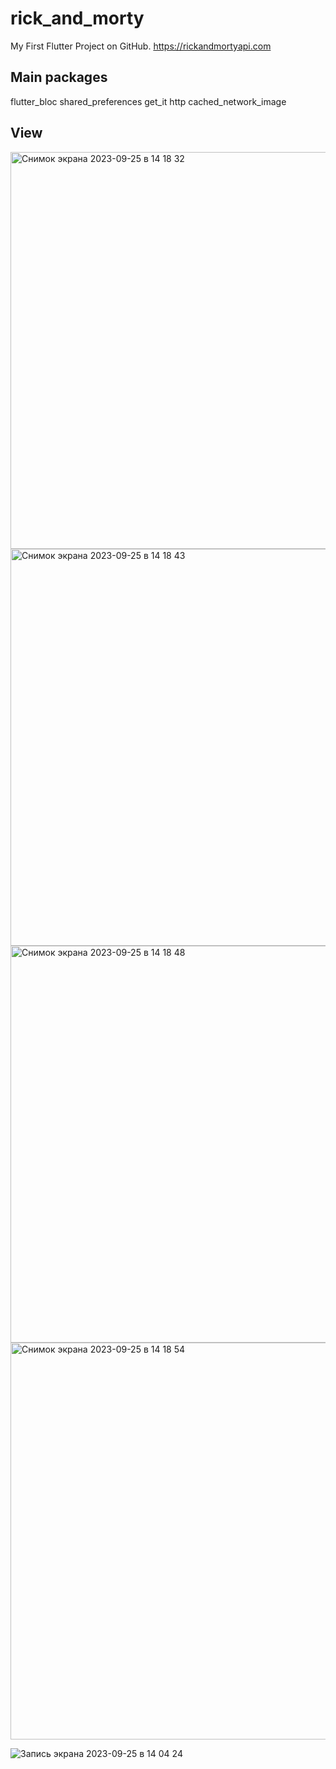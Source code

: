 # rick_and_morty

My First Flutter Project on GitHub.
https://rickandmortyapi.com

## Main packages

  flutter_bloc
  shared_preferences
  get_it
  http 
  cached_network_image

## View

<img width="635" alt="Снимок экрана 2023-09-25 в 14 18 32" src="https://github.com/Melec354/rick_and_morty/assets/34657403/e9418e1b-45b3-48f6-83be-5be84d94069c">
<img width="635" alt="Снимок экрана 2023-09-25 в 14 18 43" src="https://github.com/Melec354/rick_and_morty/assets/34657403/ed901bec-1e26-4f01-801a-9a0c06e8767b">
<img width="635" alt="Снимок экрана 2023-09-25 в 14 18 48" src="https://github.com/Melec354/rick_and_morty/assets/34657403/4bd8a18c-d237-4f2e-9e9f-53f5112c35bb">
<img width="635" alt="Снимок экрана 2023-09-25 в 14 18 54" src="https://github.com/Melec354/rick_and_morty/assets/34657403/0e8e9b66-5d17-4638-9e3e-4feacabdf08b">

![Запись экрана 2023-09-25 в 14 04 24](https://github.com/Melec354/rick_and_morty/assets/34657403/65aac2c3-c1d1-4066-b649-e6180c2bb82e)



